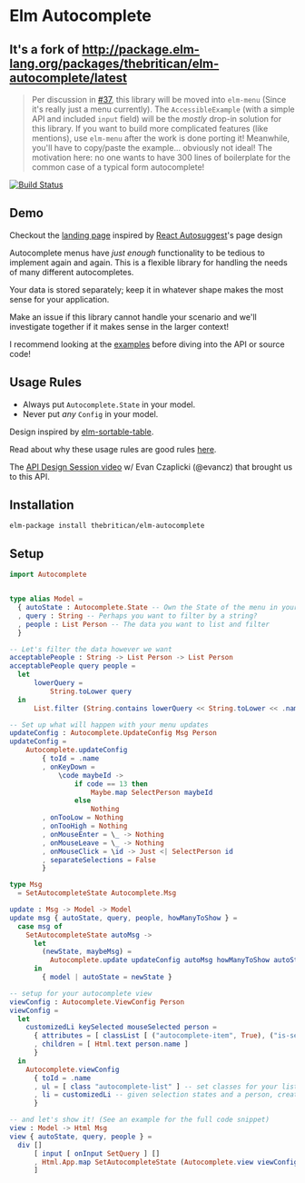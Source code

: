 # Elm Autocomplete

## It's a fork of http://package.elm-lang.org/packages/thebritican/elm-autocomplete/latest

> Per discussion in [#37](https://github.com/thebritican/elm-autocomplete/issues/37), this library will be moved into `elm-menu` (Since it's really just a menu currently). The `AccessibleExample` (with a simple API and included `input` field) will be the _mostly_ drop-in solution for this library. If you want to build more complicated features (like mentions), use `elm-menu` after the work is done porting it! Meanwhile, you'll have to copy/paste the example... obviously not ideal! The motivation here: no one wants to have 300 lines of boilerplate for the common case of a typical form autocomplete!

[![Build Status](https://travis-ci.org/thebritican/elm-autocomplete.svg?branch=master)](https://travis-ci.org/thebritican/elm-autocomplete)

## Demo

Checkout the [landing page](http://thebritican.github.io/elm-autocomplete) inspired by [React Autosuggest](http://react-autosuggest.js.org/)'s page design

Autocomplete menus have _just enough_ functionality to be tedious to implement again and again.
This is a flexible library for handling the needs of many different autocompletes.

Your data is stored separately; keep it in whatever shape makes the most sense for your application.

Make an issue if this library cannot handle your scenario and we'll investigate together if it makes sense in the larger
context!

I recommend looking at the [examples](https://github.com/thebritican/elm-autocomplete/tree/master/examples) before diving into the API or source code!

## Usage Rules

  - Always put `Autocomplete.State` in your model.
  - Never put _any_ `Config` in your model.

Design inspired by [elm-sortable-table](https://github.com/evancz/elm-sortable-table/).

Read about why these usage rules are good rules [here](https://github.com/evancz/elm-sortable-table/tree/1.0.0#usage-rules).

The [API Design Session video](https://www.youtube.com/watch?v=KSuCYUqY058) w/ Evan Czaplicki (@evancz) that brought us to this API.


## Installation

```
elm-package install thebritican/elm-autocomplete
```

## Setup
```elm
import Autocomplete


type alias Model =
  { autoState : Autocomplete.State -- Own the State of the menu in your model
  , query : String -- Perhaps you want to filter by a string?
  , people : List Person -- The data you want to list and filter
  }

-- Let's filter the data however we want
acceptablePeople : String -> List Person -> List Person
acceptablePeople query people =
  let
      lowerQuery =
          String.toLower query
  in
      List.filter (String.contains lowerQuery << String.toLower << .name) people

-- Set up what will happen with your menu updates
updateConfig : Autocomplete.UpdateConfig Msg Person
updateConfig =
    Autocomplete.updateConfig
        { toId = .name
        , onKeyDown =
            \code maybeId ->
                if code == 13 then
                    Maybe.map SelectPerson maybeId
                else
                    Nothing
        , onTooLow = Nothing
        , onTooHigh = Nothing
        , onMouseEnter = \_ -> Nothing
        , onMouseLeave = \_ -> Nothing
        , onMouseClick = \id -> Just <| SelectPerson id
        , separateSelections = False
        }

type Msg
  = SetAutocompleteState Autocomplete.Msg

update : Msg -> Model -> Model
update msg { autoState, query, people, howManyToShow } =
  case msg of
    SetAutocompleteState autoMsg ->
      let
        (newState, maybeMsg) =
          Autocomplete.update updateConfig autoMsg howManyToShow autoState (acceptablePeople query people)
      in
        { model | autoState = newState }

-- setup for your autocomplete view
viewConfig : Autocomplete.ViewConfig Person
viewConfig =
  let
    customizedLi keySelected mouseSelected person =
      { attributes = [ classList [ ("autocomplete-item", True), ("is-selected", keySelected || mouseSelected) ] ]
      , children = [ Html.text person.name ]
      }
  in
    Autocomplete.viewConfig
      { toId = .name
      , ul = [ class "autocomplete-list" ] -- set classes for your list
      , li = customizedLi -- given selection states and a person, create some Html!
      }

-- and let's show it! (See an example for the full code snippet)
view : Model -> Html Msg
view { autoState, query, people } =
  div []
      [ input [ onInput SetQuery ] []
      , Html.App.map SetAutocompleteState (Autocomplete.view viewConfig 5 autoState (acceptablePeople query people))
      ]

```
